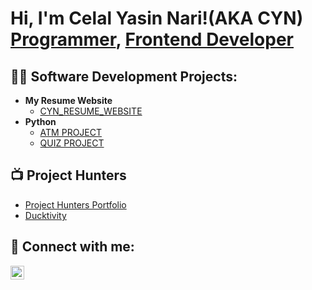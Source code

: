 <h1>Hi, I'm Celal Yasin Nari!(AKA CYN) <br/><a href="https://github.com/Cynfinitely">Programmer</a>, <a href="https://www.linkedin.com/in/celal-yasin-nari/">Frontend Developer</a></h1>

<h2>👨‍💻 Software Development Projects:</h2>

- <b>My Resume Website</b>
  - [CYN_RESUME_WEBSITE](https://github.com/Cynfinitely/CYN_RESUME_WEBSITE)
- <b>Python</b>
  - [ATM PROJECT](https://github.com/Cynfinitely/Python/blob/main/Mini%20Projects/ATM.py)
  - [QUIZ PROJECT](https://github.com/Cynfinitely/Python/blob/main/Mini%20Projects/Quiz.py)
<h2>📺 Project Hunters</h2>

- [Project Hunters Portfolio](https://github.com/Project-Hunters-Works/Portfolio)
- [Ducktivity](https://github.com/Project-Hunters-Works/Ducktivity)

<h2> 🤳 Connect with me:</h2>

[<img align="left" alt="Celal Yasin Nari | LinkedIn" width="22px" src="https://cdn.jsdelivr.net/npm/simple-icons@v3/icons/linkedin.svg" />][linkedin]


[linkedin]: https://www.linkedin.com/in/celal-yasin-nari

<!--
**Cynfinitely/Cynfinitely** is a ✨ _special_ ✨ repository because its `README.md` (this file) appears on your GitHub profile.

Here are some ideas to get you started:

- 🔭 I’m currently working on ...
- 🌱 I’m currently learning ...
- 👯 I’m looking to collaborate on ...
- 🤔 I’m looking for help with ...
- 💬 Ask me about ...
- 📫 How to reach me: ...
- 😄 Pronouns: ...
- ⚡ Fun fact: ...
-->
